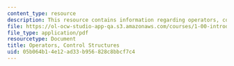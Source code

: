 ```yaml
---
content_type: resource
description: This resource contains information regarding operators, control structures.
file: https://ol-ocw-studio-app-qa.s3.amazonaws.com/courses/1-00-introduction-to-computers-and-engineering-problem-solving-spring-2012/05b064b14e12ad33b956828c8bbcf7c4_MIT1_00S12_Lec_3.pdf
file_type: application/pdf
resourcetype: Document
title: Operators, Control Structures
uid: 05b064b1-4e12-ad33-b956-828c8bbcf7c4
---
```

